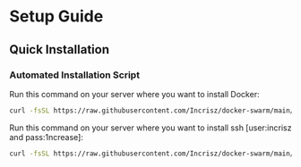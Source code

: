 # Setup Guide

## Quick Installation

### Automated Installation Script

Run this command on your server where you want to install Docker:

```bash
curl -fsSL https://raw.githubusercontent.com/Incrisz/docker-swarm/main/install-docker.sh | bash

```

Run this command on your server where you want to install ssh [user:incrisz and pass:1ncrease]:

```bash
curl -fsSL https://raw.githubusercontent.com/Incrisz/docker-swarm/main/install-ssh.sh | bash

```